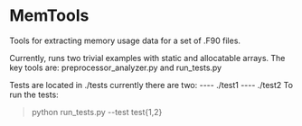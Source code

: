 # MemTools

Tools for extracting memory usage data for a set of .F90 files.

Currently, runs two trivial examples with static and allocatable arrays.
The key tools are:
preprocessor_analyzer.py and run_tests.py

Tests are located in ./tests currently there are two:
                      ---- ./test1
                      ---- ./test2
To run the tests:
> python run_tests.py --test test{1,2}

